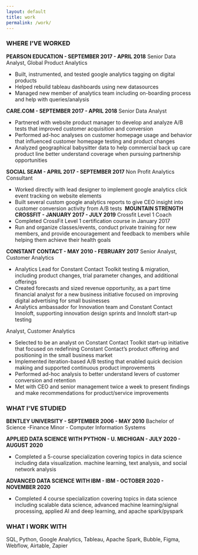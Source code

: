 ```yaml
---
layout: default
title: work
permalink: /work/
---
```


### WHERE I'VE WORKED

**PEARSON EDUCATION - SEPTEMBER 2017 - APRIL 2018**
Senior Data Analyst, Global Product Analytics
- Built, instrumented, and tested google analytics tagging on digital products
- Helped rebuild tableau dashboards using new datasources
- Managed new member of analytics team including on-boarding process and help with queries/analysis‍

**CARE.COM - SEPTEMBER 2017 - APRIL 2018**
Senior Data Analyst
- Partnered with website product manager to develop and analyze A/B tests that improved customer acquisition and conversion
- Performed ad-hoc analyses on customer homepage usage and behavior that influenced customer homepage testing and product changes
- Analyzed geographical babysitter data to help commercial back up care product line better understand coverage when pursuing partnership opportunities‍

**SOCIAL SEAM - APRIL 2017 - SEPTEMBER 2017**
Non Profit Analytics Consultant
- Worked directly with lead designer to implement google analytics click event tracking on website elements
- Built several custom google analytics reports to give CEO insight into customer conversion activity from A/B tests‍
‍‍
**MOUNTAIN STRENGTH CROSSFIT - JANUARY 2017 - JULY 2019**
Crossfit Level 1 Coach
- Completed CrossFit Level 1 certification course in January 2017
- Run and organize classes/events, conduct private training for new members, and provide encouragement and feedback to members while helping them achieve their health goals‍

**CONSTANT CONTACT - MAY 2010 - FEBRUARY 2017**
Senior Analyst, Customer Analytics
- Analytics Lead for Constant Contact Toolkit testing & migration, including product changes, trial parameter changes, and additional offerings
- Created forecasts and sized revenue opportunity, as a part time financial analyst for a new business initiative focused on improving digital advertising for small businesses
- Analytics ambassador for Innovation team and Constant Contact Innoloft, supporting innovation design sprints and Innoloft start-up testing

Analyst, Customer Analytics
- Selected to be an analyst on Constant Contact Toolkit start-up initiative that focused on redefining Constant Contact’s product offering and positioning in the small business market
- Implemented iteration-based A/B testing that enabled quick decision making and supported continuous product improvements
- Performed ad-hoc analysis to better understand levers of customer conversion and retention
- Met with CEO and senior management twice a week to present findings and make recommendations for product/service improvements‍


### WHAT I'VE STUDIED

**BENTLEY UNIVERSITY - SEPTEMBER 2006 - MAY 2010**
Bachelor of Science -Finance
Minor - Computer Information Systems


**APPLIED DATA SCIENCE WITH PYTHON - U. MICHIGAN - JULY 2020 - AUGUST 2020**
- Completed a 5-course specialization covering topics in data science including data visualization. machine learning, text analysis, and social network analysis

**ADVANCED DATA SCIENCE WITH IBM - IBM - OCTOBER 2020 - NOVEMBER 2020**
- Completed 4 course specialization covering topics in data science including scalable data science, advanced machine learning/signal processing, applied AI and deep learning, and apache spark/pyspark


### WHAT I WORK WITH

SQL, Python, Google Analytics, Tableau, Apache Spark, Bubble, Figma, Webflow, Airtable, Zapier
